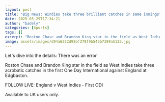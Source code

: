 ```yaml
---
layout: post
title: "Big News: Windies take three brilliant catches in same innings"
date: 2025-05-29T17:34:21
author: "badely"
categories: [Sports]
tags: []
excerpt: "Roston Chase and Brandon King star in the field as West Indies take three acrobatic catches in the first One Day International against England at Edgb"
image: assets/images/d94a6322d98bf278f9b543b7389a5133.jpg
---
```


Let's dive into the details: There was an error

Roston Chase and Brandon King star in the field as West Indies take three acrobatic catches in the first One Day International against England at Edgbaston. 

FOLLOW LIVE: England v West Indies - First ODI

Available to UK users only.

